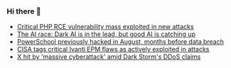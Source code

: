 ### Hi there 👋

<!--START_SECTION:feed-->
* [Critical PHP RCE vulnerability mass exploited in new attacks](https://www.bleepingcomputer.com/news/security/critical-php-rce-vulnerability-mass-exploited-in-new-attacks/)
* [The AI race: Dark AI is in the lead, but good AI is catching up](https://www.bleepingcomputer.com/news/security/the-ai-race-dark-ai-is-in-the-lead-but-good-ai-is-catching-up/)
* [PowerSchool previously hacked in August, months before data breach](https://www.bleepingcomputer.com/news/security/powerschool-previously-hacked-in-august-months-before-data-breach/)
* [CISA tags critical Ivanti EPM flaws as actively exploited in attacks](https://www.bleepingcomputer.com/news/security/cisa-tags-critical-ivanti-epm-flaws-as-actively-exploited-in-attacks/)
* [X hit by 'massive cyberattack' amid Dark Storm's DDoS claims](https://www.bleepingcomputer.com/news/security/x-hit-by-massive-cyberattack-amid-dark-storms-ddos-claims/)
<!--END_SECTION:feed-->

<!--
**frankenk/frankenk** is a ✨ _special_ ✨ repository because its `README.md` (this file) appears on your GitHub profile.

Here are some ideas to get you started:

- 🔭 I’m currently working on ...
- 🌱 I’m currently learning ...
- 👯 I’m looking to collaborate on ...
- 🤔 I’m looking for help with ...
- 💬 Ask me about ...
- 📫 How to reach me: ...
- 😄 Pronouns: ...
- ⚡ Fun fact: ...
-->



